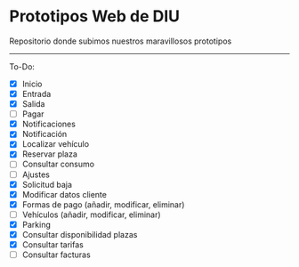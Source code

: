 # Prototipos Web de DIU
Repositorio donde subimos nuestros maravillosos prototipos

---
To-Do:

- [x] Inicio
- [x] Entrada
- [x] Salida
- [ ] Pagar
- [x] Notificaciones
- [x] Notificación
- [x] Localizar vehículo
- [x] Reservar plaza
- [ ] Consultar consumo
- [ ] Ajustes
- [x] Solicitud baja
- [x] Modificar datos cliente
- [x] Formas de pago (añadir, modificar, eliminar)
- [ ] Vehículos (añadir, modificar, eliminar)
- [x] Parking
- [x] Consultar disponibilidad plazas
- [x] Consultar tarifas
- [ ] Consultar facturas